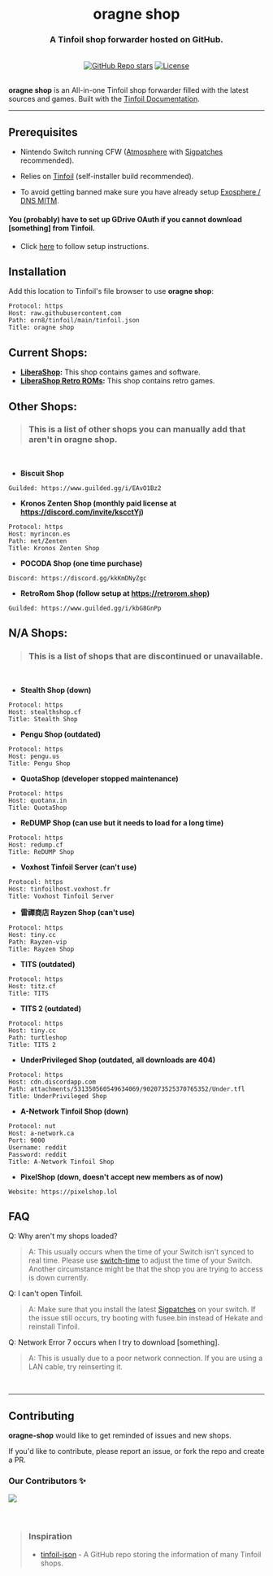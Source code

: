 <div align="center">
  <h1 align="center"><strong>oragne shop</strong></h1>
  <h3>A Tinfoil shop forwarder hosted on GitHub.</h3>
</div>

</br>

<div align="center">
  <a href="https://github.com/orn8/tinfoil/stargazers"><img alt="GitHub Repo stars" src="https://img.shields.io/github/stars/orn8/tinfoil?style=for-the-badge"></a>
  <a href="https://github.com/orn8/tinfoil/blob/main/LICENSE"><img alt="License" src="https://img.shields.io/badge/license-EPLv2-purple?style=for-the-badge"></a>
</div>

</br>

**oragne shop** is an All-in-one Tinfoil shop forwarder filled with the latest sources and games. Built with the [Tinfoil Documentation](https://blawar.github.io/tinfoil/custom_index/).

---

## Prerequisites

* Nintendo Switch running CFW ([Atmosphere](https://github.com/Atmosphere-NX/Atmosphere/releases) with [Sigpatches](https://github.com/ITotalJustice/sigpatch-updater) recommended).

* Relies on [Tinfoil](https://tinfoil.io) (self-installer build recommended).

* To avoid getting banned make sure you have already setup [Exosphere / DNS MITM](https://rentry.org/ExosphereDNSMITM).

#### You (probably) have to set up GDrive OAuth if you cannot download [something] from Tinfoil.
* Click [here](https://rentry.co/reDUMPSHOPOAUTH) to follow setup instructions.

## Installation

Add this location to Tinfoil's file browser to use **oragne shop**:

```
Protocol: https
Host: raw.githubusercontent.com
Path: orn8/tinfoil/main/tinfoil.json
Title: oragne shop
```

## Current Shops:

- **[LiberaShop](https://liberashop.rs):** This shop contains games and software.
- **[LiberaShop Retro ROMs](https://librashop.rs/roms):** This shop contains retro games.

## Other Shops:
> ### This is a list of other shops you can manually add that aren't in **oragne shop**.

</br>

* **Biscuit Shop**
```
Guilded: https://www.guilded.gg/i/EAvO1Bz2
```

* **Kronos Zenten Shop (monthly paid license at https://discord.com/invite/kscctYj)**
```
Protocol: https
Host: myrincon.es
Path: net/Zenten
Title: Kronos Zenten Shop
```

* **POCODA Shop (one time purchase)**
```
Discord: https://discord.gg/kkKmDNyZgc
```

* **RetroRom Shop (follow setup at https://retrorom.shop)**
```
Guilded: https://www.guilded.gg/i/kbG8GnPp
```

## N/A Shops:
> ### This is a list of shops that are discontinued or unavailable.

</br>

* **Stealth Shop (down)**
```
Protocol: https
Host: stealthshop.cf
Title: Stealth Shop
```

* **Pengu Shop (outdated)**
```
Protocol: https
Host: pengu.us
Title: Pengu Shop
```

* **QuotaShop (developer stopped maintenance)**
```
Protocol: https
Host: quotanx.in
Title: QuotaShop
```

* **ReDUMP Shop (can use but it needs to load for a long time)**
```
Protocol: https
Host: redump.cf
Title: ReDUMP Shop
```

* **Voxhost Tinfoil Server (can't use)**
```
Protocol: https
Host: tinfoilhost.voxhost.fr
Title: Voxhost Tinfoil Server
```

* **雷禪商店 Rayzen Shop (can't use)**
```
Protocol: https
Host: tiny.cc
Path: Rayzen-vip
Title: Rayzen Shop
```

* **TITS (outdated)**
```
Protocol: https
Host: titz.cf
Title: TITS
```

* **TITS 2 (outdated)**
```
Protocol: https
Host: tiny.cc
Path: turtleshop
Title: TITS 2
```

* **UnderPrivileged Shop (outdated, all downloads are 404)**
```
Protocol: https
Host: cdn.discordapp.com
Path: attachments/531350560549634069/902073525370765352/Under.tfl
Title: UnderPrivileged Shop
```

* **A-Network Tinfoil Shop (down)**
```
Protocol: nut
Host: a-network.ca
Port: 9000
Username: reddit
Password: reddit
Title: A-Network Tinfoil Shop
```

* **PixelShop (down, doesn't accept new members as of now)**
```
Website: https://pixelshop.lol
```

## FAQ

Q: Why aren't my shops loaded?

> A: This usually occurs when the time of your Switch isn't synced to real time. Please use [switch-time](https://github.com/3096/switch-time) to adjust the time of your Switch. Another circumstance might be that the shop you are trying to access is down currently.


Q: I can't open Tinfoil.

> A: Make sure that you install the latest [Sigpatches](https://github.com/ITotalJustice/sigpatch-updater) on your switch. If the issue still occurs, try booting with fusee.bin instead of Hekate and reinstall Tinfoil.


Q: Network Error 7 occurs when I try to download [something].

> A: This is usually due to a poor network connection. If you are using a LAN cable, try reinserting it.

</br>

---

## Contributing

**oragne-shop** would like to get reminded of issues and new shops.

If you'd like to contribute, please report an issue, or fork the repo and create a PR.

### Our Contributors ✨

<a href="https://github.com/orn8/tinfoil/graphs/contributors">
  <img src="https://contrib.rocks/image?repo=orn8/tinfoil" />
</a>

</br>
</br>
</br>

<blockquote>
<h3>Inspiration</h3>

- [tinfoil-json](https://github.com/carcaschoi/tinfoil-json) - A GitHub repo storing the information of many Tinfoil shops.
</blockquote>
